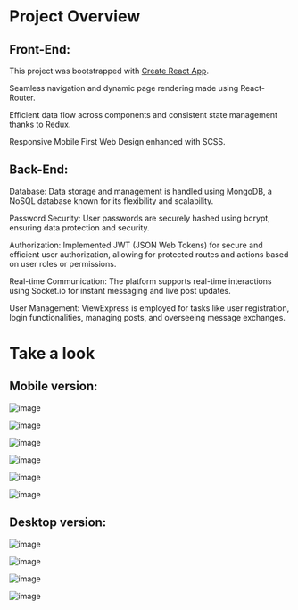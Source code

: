 # Project Overview

## Front-End:

This project was bootstrapped with [Create React App](https://github.com/facebook/create-react-app).

Seamless navigation and dynamic page rendering made using React-Router.

Efficient data flow across components and consistent state management thanks to Redux.

Responsive Mobile First Web Design enhanced with SCSS.

## Back-End:

Database: Data storage and management is handled using MongoDB, a NoSQL database known for its flexibility and scalability.

Password Security: User passwords are securely hashed using bcrypt, ensuring data protection and security.

Authorization: Implemented JWT (JSON Web Tokens) for secure and efficient user authorization, allowing for protected routes and actions based on user roles or permissions.

Real-time Communication: The platform supports real-time interactions using Socket.io for instant messaging and live post updates.

User Management: ViewExpress is employed for tasks like user registration, login functionalities, managing posts, and overseeing message exchanges.

# Take a look

##  Mobile version:

![image](https://github.com/AgnetaSmergelyte/final-assignment-front/assets/131288227/ce970f5b-848f-4de3-8fd1-0599e9e98cca)

![image](https://github.com/AgnetaSmergelyte/final-assignment-front/assets/131288227/1cad3a24-4224-4bfc-a3b4-e354784bf753)

![image](https://github.com/AgnetaSmergelyte/final-assignment-front/assets/131288227/4ecbabe6-4f69-4cd2-acb3-b9e3664d86e3)

![image](https://github.com/AgnetaSmergelyte/final-assignment-front/assets/131288227/b1405be0-4e3f-4238-9664-8bda979f2319)

![image](https://github.com/AgnetaSmergelyte/final-assignment-front/assets/131288227/1a871020-1816-4b51-a80f-cdacdd6b6852)

![image](https://github.com/AgnetaSmergelyte/final-assignment-front/assets/131288227/f26ca0b6-e003-465b-bf67-97af68284853)

## Desktop version:

![image](https://github.com/AgnetaSmergelyte/final-assignment-front/assets/131288227/0f2a7529-8882-4a07-820d-eaf6bbb439c4)

![image](https://github.com/AgnetaSmergelyte/final-assignment-front/assets/131288227/2e9794e7-7dcb-440a-95a7-f219d1ef21aa)

![image](https://github.com/AgnetaSmergelyte/final-assignment-front/assets/131288227/0e5874a9-efa5-4081-b08f-8975d669b054)

![image](https://github.com/AgnetaSmergelyte/final-assignment-front/assets/131288227/f35b5aca-547a-48a8-86b0-553949093da8)








